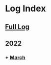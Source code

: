 # Log Index

## [Full Log](https://github.com/allegoricalJest/Skills-Development-Tracker/blob/main/log.md)

## 2022

### + [March](https://github.com/allegoricalJest/Skills-Development-Tracker/blob/main/log.md#tuesday-29-march-2022)
